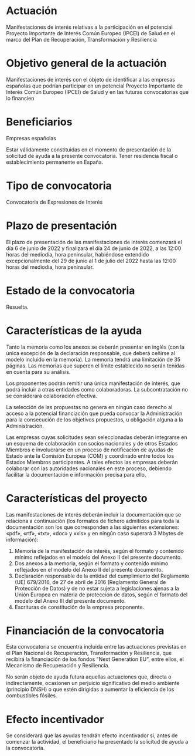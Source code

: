 # Actuación
Manifestaciones de interés relativas a la participación en el potencial Proyecto Importante de Interés Común Europeo (IPCEI) de Salud en el marco del Plan de Recuperación, Transformación y Resiliencia

# Objetivo general de la actuación
Manifestaciones de interés con el objeto de identificar a las empresas españolas que podrían participar en un potencial Proyecto Importante de Interés Común Europeo (IPCEI) de Salud y en las futuras convocatorias que lo financien

# Beneficiarios
Empresas españolas

Estar válidamente constituidas en el momento de presentación de la solicitud de ayuda a la presente convocatoria.
Tener residencia fiscal o establecimiento permanente en España.

# Tipo de convocatoria
Convocatoria de Expresiones de Interés

# Plazo de presentación
El plazo de presentación de las manifestaciones de interés comenzará el día 6 de junio de 2022 y finalizará el día 24 de junio de 2022, a las 12:00 horas del mediodía, hora peninsular, habiéndose extendido excepcionalmente del 29 de junio al 1 de julio del 2022 hasta las 12:00 horas del mediodía, hora peninsular.

# Estado de la convocatoria
Resuelta.

# Características de la ayuda
Tanto la memoria como los anexos se deberán presentar en inglés (con la única excepción de la declaración responsable, que deberá ceñirse al modelo incluido en la memoria). La memoria tendrá una limitación de 35 páginas. Las memorias que superen el límite establecido no serán tenidas en cuenta para su análisis.

Los proponentes podrán remitir una única manifestación de interés, que podrá incluir a otras entidades como colaboradoras. La subcontratación no se considerará colaboración efectiva.

La selección de las propuestas no genera en ningún caso derecho al acceso a la potencial financiación que pueda convocar la Administración para la consecución de los objetivos propuestos, u obligación alguna a la Administración.

Las empresas cuyas solicitudes sean seleccionadas deberán integrarse en un esquema de colaboración con socios nacionales y de otros Estados Miembros e involucrarse en un proceso de notificación de ayudas de Estado ante la Comisión Europea (COM) y coordinado entre todos los Estados Miembros participantes. A tales efectos las empresas deberán colaborar con las autoridades nacionales en este proceso, debiendo facilitar la documentación e información precisa para ello.

# Características del proyecto
Las manifestaciones de interés deberán incluir la documentación que se relaciona a continuación (los formatos de fichero admitidos para toda la documentación son los que corresponden a las siguientes extensiones: «pdf», «rtf», «txt», «doc» y «xls» y en ningún caso superará 3 Mbytes de información):

1. Memoria de la manifestación de interés, según el formato y contenido mínimo reflejados en el modelo del Anexo II del presente documento.
2. Dos anexos a la memoria, según el formato y contenido mínimo reflejados en el modelo del Anexo II del presente documento.
3. Declaración responsable de la entidad del cumplimiento del Reglamento (UE) 679/2016, de 27 de abril de 2016 (Reglamento General de Protección de Datos) y de no estar sujeta a legislaciones ajenas a la Unión Europea en materia de protección de datos, según el formato del modelo del Anexo III del presente documento.
4. Escrituras de constitución de la empresa proponente.

# Financiación de la convocatoria
Esta convocatoria se encuentra incluida entre las actuaciones previstas en el Plan Nacional de Recuperación, Transformación y Resiliencia, que recibirá la financiación de los fondos "Next Generation EU", entre ellos, el Mecanismo de Recuperación y Resiliencia.

No serán objeto de ayuda futura aquellas actuaciones que, directa o indirectamente, ocasionen un perjuicio significativo del medio ambiente (principio DNSH) o que estén dirigidas a aumentar la eficiencia de los combustibles fósiles. 

# Efecto incentivador
Se considerará que las ayudas tendrán efecto incentivador si, antes de comenzar la actividad, el beneficiario ha presentado la solicitud de ayuda a la convocatoria.